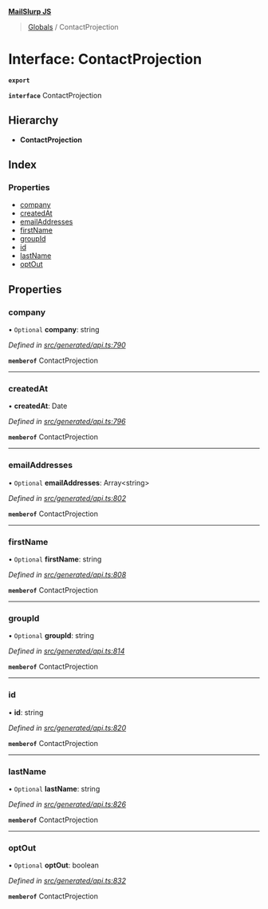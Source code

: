 **[MailSlurp JS](../README.md)**

> [Globals](../README.md) / ContactProjection

# Interface: ContactProjection

**`export`** 

**`interface`** ContactProjection

## Hierarchy

* **ContactProjection**

## Index

### Properties

* [company](contactprojection.md#company)
* [createdAt](contactprojection.md#createdat)
* [emailAddresses](contactprojection.md#emailaddresses)
* [firstName](contactprojection.md#firstname)
* [groupId](contactprojection.md#groupid)
* [id](contactprojection.md#id)
* [lastName](contactprojection.md#lastname)
* [optOut](contactprojection.md#optout)

## Properties

### company

• `Optional` **company**: string

*Defined in [src/generated/api.ts:790](https://github.com/mailslurp/mailslurp-client/blob/ad6aa3d/src/generated/api.ts#L790)*

**`memberof`** ContactProjection

___

### createdAt

•  **createdAt**: Date

*Defined in [src/generated/api.ts:796](https://github.com/mailslurp/mailslurp-client/blob/ad6aa3d/src/generated/api.ts#L796)*

**`memberof`** ContactProjection

___

### emailAddresses

• `Optional` **emailAddresses**: Array\<string>

*Defined in [src/generated/api.ts:802](https://github.com/mailslurp/mailslurp-client/blob/ad6aa3d/src/generated/api.ts#L802)*

**`memberof`** ContactProjection

___

### firstName

• `Optional` **firstName**: string

*Defined in [src/generated/api.ts:808](https://github.com/mailslurp/mailslurp-client/blob/ad6aa3d/src/generated/api.ts#L808)*

**`memberof`** ContactProjection

___

### groupId

• `Optional` **groupId**: string

*Defined in [src/generated/api.ts:814](https://github.com/mailslurp/mailslurp-client/blob/ad6aa3d/src/generated/api.ts#L814)*

**`memberof`** ContactProjection

___

### id

•  **id**: string

*Defined in [src/generated/api.ts:820](https://github.com/mailslurp/mailslurp-client/blob/ad6aa3d/src/generated/api.ts#L820)*

**`memberof`** ContactProjection

___

### lastName

• `Optional` **lastName**: string

*Defined in [src/generated/api.ts:826](https://github.com/mailslurp/mailslurp-client/blob/ad6aa3d/src/generated/api.ts#L826)*

**`memberof`** ContactProjection

___

### optOut

• `Optional` **optOut**: boolean

*Defined in [src/generated/api.ts:832](https://github.com/mailslurp/mailslurp-client/blob/ad6aa3d/src/generated/api.ts#L832)*

**`memberof`** ContactProjection
